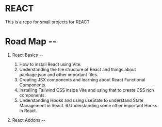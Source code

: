# REACT
This is a repo for small projects for REACT

# Road Map -- 
1. React Basics --
    1. How to install React using Vite.
    2. Understanding the file structure of React and things about package.json and other important files.
    3. Creating JSX components and learning about React Functional Components.
    4. Installing Tailwind CSS inside Vite and using that to create CSS rich components.
    5. Understanding Hooks and using useState to understand State Management in React.
    6.Understanding some other important Hooks in React.

2. React Addons --
